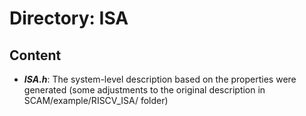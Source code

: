 # Directory: ISA

## Content
- **_ISA.h_**: The system-level description based on the properties were generated (some adjustments to the original description in SCAM/example/RISCV_ISA/ folder)
